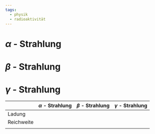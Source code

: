 ```yaml
---
tags:
  - physik
  - radioaktivität
---
```

# $\alpha$ - Strahlung


# $\beta$ - Strahlung



# $\gamma$ - Strahlung



|            | $\alpha$ - Strahlung | $\beta$ - Strahlung | $\gamma$ - Strahlung |
| ---------- | -------------------- | ------------------- | -------------------- |
| Ladung     |                      |                     |                      |
| Reichweite |                      |                     |                      |
|            |                      |                     |                      |